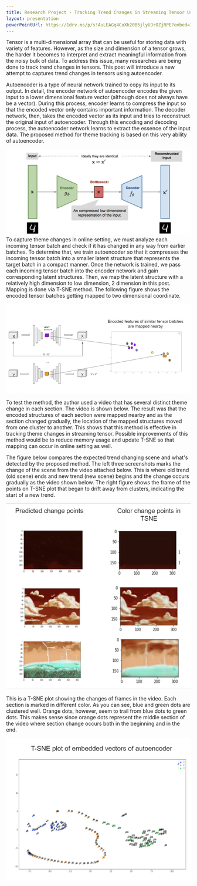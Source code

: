 ```yaml
---
title: Research Project - Tracking Trend Changes in Streaming Tensor Using AutoEncoder
layout: presentation
powerPointUrl: https://1drv.ms/p/s!AuLEAGq4CoXh20B5jlyUJrOZjRPE?embed=1&amp;em=2&amp;wdAr=1.3333333333333333
---
```

Tensor is a multi-dimensional array that can be useful for storing data with variety of features. However, as the size and dimension of a tensor grows, the harder it becomes to interpret and extract meaningful information from the noisy bulk of data. To address this issue, many researches are being done to track trend changes in tensors. This post will introduce a new attempt to captures trend changes in tensors using autoencoder.

Autoencoder is a type of neural network trained to copy its input to its output. In detail, the encoder network of autoencoder encodes the given input to a lower dimensional feature vector (although does not always have be a vector). During this process, encoder learns to compress the input so that the encoded vector only contains important information. The decoder network, then, takes the encoded vector as its input and tries to reconstruct the original input of autoencoder. Through this encoding and decoding process, the autoencoder network learns to extract the essence of the input data. The proposed method for theme tracking is based on this very ability of autoencoder.

![image info](../assets/images/autoencoder-architecture.png)
To capture theme changes in online setting, we must analyze each incoming tensor batch and check if it has changed in any way from earlier batches. To determine that, we train autoencoder so that it compresses the incoming tensor batch into a smaller latent structure that  represents the target batch in a compact manner. Once the network is trained, we pass each incoming tensor batch into the encoder network and gain corresponding latent structures. Then, we map the latent structure with a relatively high dimension to low dimension, 2 dimension in this post. Mapping is done via T-SNE method. The following figure shows the encoded tensor batches getting mapped to two dimensional coordinate.

![image info](../assets/images/aevec.PNG)

To test the method, the author used a video that has several distinct theme change in each section. The video is shown below. The result was that the encoded structures of each section were mapped nearby and as the section changed gradually, the location of the mapped structures moved from one cluster to another. This shows that this method is effective in tracking theme changes in streaming tensor. Possible improvements of this method would be to reduce memory usage and update T-SNE so that mapping can occur in online setting as well.

The figure below compares the expected trend changing scene and what's detected by the proposed method. The left three screenshots marks the change of the scene from the video attached below. This is where old trend (old scene) ends and new trend (new scene) begins and the change occurs gradually as the video shown below. The right figure shows the frame of the points on T-SNE plot that began to drift away from clusters, indicating the start of a new trend.

![image info](../assets/images/change.PNG)

This is a T-SNE plot showing the changes of frames in the video. Each section is marked in different color. As you can see, blue and green dots are clustered well. Orange dots, however, seem to trail from blue dots to green dots. This makes sense since orange dots represent the middle section of the video where section change occurs both in the beginning and in the end.

![image info](../assets/images/res.PNG)
